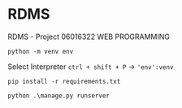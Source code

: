 # RDMS
RDMS - Project 06016322 WEB PROGRAMMING
```
python -m venv env
```
Select Interpreter ``ctrl + shift + P`` -> `'env':venv`
```
pip install -r requirements.txt
```
```
python .\manage.py runserver
```
